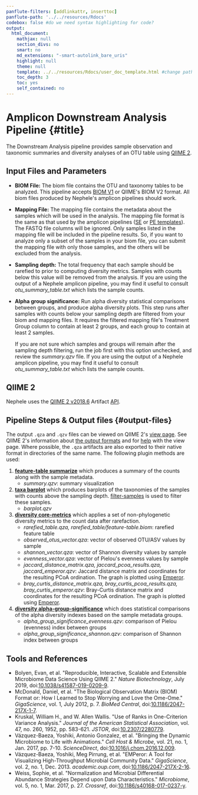 ```yaml
---
panflute-filters: [addlinkattr, inserttoc]
panflute-path: '../../resources/Rdocs'
codebox: false #do we need syntax highlighting for code?
output:
  html_document:
    mathjax: null
    section_divs: no
    smart: no
    md_extensions: "-smart-autolink_bare_uris"
    highlight: null
    theme: null
    template: ../../resources/Rdocs/user_doc_template.html #change path to wherever it is
    toc_depth: 3
    toc: yes
    self_contained: no
---
```


# Amplicon Downstream Analysis Pipeline {#title}

The Downstream Analysis pipeline provides sample observation and taxonomic summaries and diversity analyses of an OTU table using [QIIME 2](https://qiime2.org).

## Input Files and Parameters

- **BIOM File:** The biom file contains the OTU and taxonomy tables to be analyzed.  This pipeline accepts [BIOM V1](http://biom-format.org/documentation/format_versions/biom-1.0.html) or QIIME's BIOM V2 format.  All biom files produced by Nephele's amplicon pipelines should work.
- **Mapping File:** The mapping file contains the metadata about the samples which will be used in the analysis.  The mapping file format is the same as that used by the amplicon pipelines (<a href="{{ se_map_url }}" target="_blank" rel="noopener noreferrer">SE</a> or <a href="{{ pe_map_url }}" target="_blank" rel="noopener noreferrer">PE templates</a>).  The FASTQ file columns will be ignored.  Only samples listed in the mapping file will be included in the pipeline results.  So, if you want to analyze only a subset of the samples in your biom file, you can submit the mapping file with only those samples, and the others will be excluded from the analysis.
- **Sampling depth:**  The total frequency that each sample should be rarefied to prior to computing diversity metrics.  Samples with counts below this value will be removed from the analysis.  If you are using the output of a Nephele amplicon pipeline, you may find it useful to consult *otu_summary_table.txt* which lists the sample counts.
- **Alpha group significance:** Run alpha diversity statistical comparisons between groups, and produce alpha diversity plots.  This step runs after samples with counts below your sampling depth are filtered from your biom and mapping files.  It requires the filtered mapping file's Treatment Group column to contain at least 2 groups, and each group to contain at least 2 samples.

  If you are not sure which samples and groups will remain after the sampling depth filtering, run the job first with this option unchecked, and review the *summary.qzv* file.  If you are using the output of a Nephele amplicon pipeline, you may find it useful to consult *otu_summary_table.txt* which lists the sample counts.

## QIIME 2

Nephele uses the [QIIME 2 v2018.6](https://docs.qiime2.org/2018.6/) Artifact [API](https://docs.qiime2.org/2018.6/interfaces/artifact-api/).

## Pipeline Steps & Output files {#output-files}

The output `.qza` and `.qzv` files can be viewed on QIIME 2's [view page](https://view.qiime2.org). See QIIME 2's information about [the output formats](https://docs.qiime2.org/2018.6/concepts/#data-files-visualizations) and for [help](https://view.qiime2.org/about) with the view page.  Where possible, the `.qza` artifacts are also exported to their native format in directories of the same name.  The following plugin methods are used:

1. [**feature-table summarize**](https://docs.qiime2.org/2018.6/plugins/available/feature-table/summarize/) which produces a summary of the counts along with the sample metadata.
   - *summary.qzv*: summary visualization
2. [**taxa barplot**](https://docs.qiime2.org/2018.6/plugins/available/taxa/barplot/) which produces barplots of the taxonomies of the samples with counts above the sampling depth.  [filter-samples](https://docs.qiime2.org/2018.6/plugins/available/feature-table/filter-samples/) is used to filter these samples.
   - *barplot.qzv*
3. [**diversity core-metrics**](https://docs.qiime2.org/2018.6/plugins/available/diversity/core-metrics/) which applies a set of non-phylogenetic diversity metrics to the count data after rarefaction.
   - *rarefied_table.qza, rarefied_table/feature-table.biom*: rarefied feature table
   - *observed_otus_vector.qza*: vector of observed OTU/ASV values by sample
   - *shannon_vector.qza*: vector of Shannon diversity values by sample
   - *evenness_vector.qza*: vector of Pielou's evenness values by sample
   - *jaccard_distance_matrix.qza,  jaccard_pcoa_results.qza,  jaccard_emperor.qzv*: Jaccard distance matrix and coordinates for the resulting PCoA ordination.  The graph is plotted using [Emperor](https://biocore.github.io/emperor/).
   - *bray_curtis_distance_matrix.qza, bray_curtis_pcoa_results.qza, bray_curtis_emperor.qzv*: Bray-Curtis distance matrix and coordinates for the resulting PCoA ordination.  The graph is plotted using [Emperor](https://biocore.github.io/emperor/).
4. [**diversity alpha-group-significance**](https://docs.qiime2.org/2018.6/plugins/available/diversity/alpha-group-significance/) which does statistical comparisons of the alpha diversity indexes based on the sample metadata groups.
   - *alpha_group_significance_evenness.qzv*:  comparison of Pielou (evenness) index between groups
   - *alpha_group_significance_shannon.qzv*:  comparison of Shannon index between groups

## Tools and References
- Bolyen, Evan, et al. "Reproducible, Interactive, Scalable and Extensible Microbiome Data Science Using QIIME 2." *Nature Biotechnology*, July 2019, doi:[10.1038/s41587-019-0209-9](https://doi.org/10.1038/s41587-019-0209-9).
- McDonald, Daniel, et al. "The Biological Observation Matrix (BIOM) Format or: How I Learned to Stop Worrying and Love the Ome-Ome." *GigaScience*, vol. 1, July 2012, p. 7. *BioMed Central*, doi:[10.1186/2047-217X-1-7](https://doi.org/10.1186/2047-217X-1-7).
- Kruskal, William H., and W. Allen Wallis. "Use of Ranks in One-Criterion Variance Analysis." *Journal of the American Statistical Association*, vol. 47, no. 260, 1952, pp. 583-621. *JSTOR*, doi:[10.2307/2280779](https://doi.org/10.2307/2280779).
- Vázquez-Baeza, Yoshiki, Antonio Gonzalez, et al. "Bringing the Dynamic Microbiome to Life with Animations." *Cell Host &amp; Microbe*, vol. 21, no. 1, Jan. 2017, pp. 7-10. *ScienceDirect*, doi:[10.1016/j.chom.2016.12.009](https://doi.org/10.1016/j.chom.2016.12.009).
- Vázquez-Baeza, Yoshiki, Meg Pirrung, et al. "EMPeror: A Tool for Visualizing High-Throughput Microbial Community Data." *GigaScience*, vol. 2, no. 1, Dec. 2013. *academic.oup.com*, doi:[10.1186/2047-217X-2-16](https://doi.org/10.1186/2047-217X-2-16).
- Weiss, Sophie, et al. "Normalization and Microbial Differential Abundance Strategies Depend upon Data Characteristics." *Microbiome*, vol. 5, no. 1, Mar. 2017, p. 27. *Crossref*, doi:[10.1186/s40168-017-0237-y](https://doi.org/10.1186/s40168-017-0237-y).
